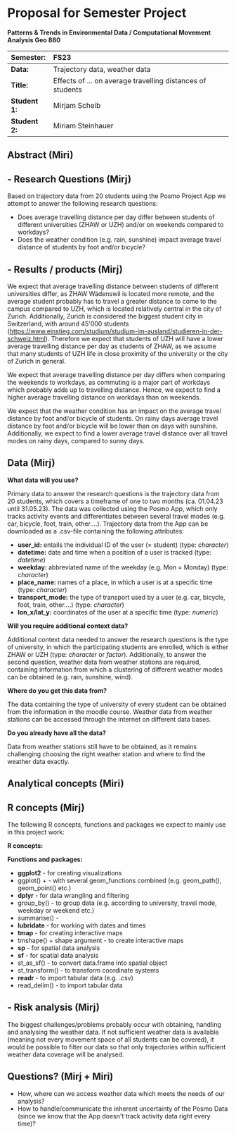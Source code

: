 # Proposal for Semester Project

**Patterns & Trends in Environmental Data / Computational Movement
Analysis Geo 880**

| Semester:      | FS23                                     |
|:---------------|:---------------------------------------- |
| **Data:**      | Trajectory data, weather data            | 
| **Title:**     | Effects of ... on average travelling distances of students                |
| **Student 1:** | Mirjam Scheib                            |
| **Student 2:** | Miriam Steinhauer                        |

## Abstract (Miri)
<!-- (50-60 words) -->

## - Research Questions (Mirj)
Based on trajectory data from 20 students using the Posmo Project App we attempt to answer the following research questions: 

- Does average travelling distance per day differ between students of different universities (ZHAW or UZH) and/or on weekends compared to workdays? 
- Does the weather condition (e.g. rain, sunshine) impact average travel distance of students by foot and/or bicycle?  

<!-- (50-60 words) -->

## - Results / products (Mirj)
We expect that average travelling distance between students of different universities differ, as ZHAW Wädenswil is located more remote, and the average student probably has to travel a greater distance to come to the campus compared to UZH, which is located relatively central in the city of Zurich. Additionally, Zurich is considered the biggest student city in Switzerland, with around 45'000 students (https://www.einstieg.com/studium/studium-im-ausland/studieren-in-der-schweiz.html). Therefore we expect that students of UZH will have a lower average travelling distance per day as students of ZHAW, as we assume that many students of UZH life in close proximity of the university or the city of Zurich in general. 

We expect that average travelling distance per day differs when comparing the weekends to workdays, as commuting is a major part of workdays which probably adds up to travelling distance. Hence, we expect to find a higher average travelling distance on workdays than on weekends. 

We expect that the weather condition has an impact on the average travel distance by foot and/or bicycle of students. On rainy days average travel distance by foot and/or bicycle will be lower than on days with sunshine. Additionally, we expect to find a lower average travel distance over all travel modes on rainy days, compared to sunny days. 

<!-- What do you expect, anticipate? -->

## Data (Mirj)
**What data will you use?**

Primary data to answer the research questions is the trajectory data from 20 students, which covers a timeframe of one to two months (ca. 01.04.23 until 31.05.23). The data was collected using the Posmo App, which only tracks activity events and differentiates between several travel modes (e.g. car, bicycle, foot, train, other....). Trajectory data from the App can be downloaded as a .csv-file containing the following attributes: 
-   **user_id:** entails the individual ID of the user (= student) (type: *character*)
-   **datetime:** date and time when a position of a user is tracked (type: *datetime*) 
-   **weekday:** abbreviated name of the weekday (e.g. Mon = Monday) (type: *character*)
-   **place_name:** names of a place, in which a user is at a specific time (type: *character*)
-   **transport_mode:** the type of transport used by a user (e.g. car, bicycle, foot, train, other....) (type: *character*)
-   **lon_x/lat_y:** coordinates of the user at a specific time (type: *numeric*)

**Will you require additional context data?**

Additional context data needed to answer the research questions is the type of university, in which the participating students are enrolled, which is either ZHAW or UZH (type: *character* or *factor*). Additionally, to answer the second question, weather data from weather stations are required, containing information from which a clustering of different weather modes can be obtained (e.g. rain, sunshine, wind). 

**Where do you get this data from?** 

The data containing the type of university of every student can be obtained from the information in the moodle course. Weather data from weather stations can be accessed through the internet on different data bases. 

**Do you already have all the data?**

Data from weather stations still have to be obtained, as it remains challenging choosing the right weather station and where to find the weather data exactly. 

## Analytical concepts (Miri)
<!-- Which analytical concepts will you use? What conceptual movement spaces and respective modelling approaches of trajectories will you be using? What additional spatial analysis methods will you be using? -->

## R concepts (Mirj)
The following R concepts, functions and packages we expect to mainly use in this project work: 

**R concepts:**

**Functions and packages:**
- **ggplot2** - for creating visualizations
-   ggplot() + - with several geom_functions combined (e.g. geom_path(), geom_point() etc.)
- **dplyr** - for data wrangling and filtering
-   group_by() - to group data (e.g. according to university, travel mode, weekday or weekend etc.)
-   summarise() - 
- **lubridate** - for working with dates and times
- **tmap** - for creating interactive maps
-   tmshape() + shape argument - to create interactive maps 
- **sp** - for spatial data analysis
- **sf** - for spatial data analysis
-   st_as_sf() - to convert data.frame into spatial object 
-   st_transform() - to transform coordinate systems 
- **readr** - to import tabular data (e.g. .csv)
-   read_delim() - to import tabular data


<!-- Which R concepts, functions, packages will you mainly use. What additional spatial analysis methods will you be using? -->

## - Risk analysis (Mirj)
The biggest challenges/problems probably occur with obtaining, handling and analysing the weather data. If not sufficient weather data is available (meaning not every movement space of all students can be covered), it would be possible to filter our data so that only trajectories within sufficient weather data coverage will be analysed. 

<!-- What could be the biggest challenges/problems you might face? What is your plan B? -->

## Questions? (Mirj + Miri)
- How, where can we access weather data which meets the needs of our analysis? 
- How to handle/communicate the inherent uncertainty of the Posmo Data (since we know that the App doesn't track activity data right every time)?
<!-- Which questions would you like to discuss at the coaching session? -->

